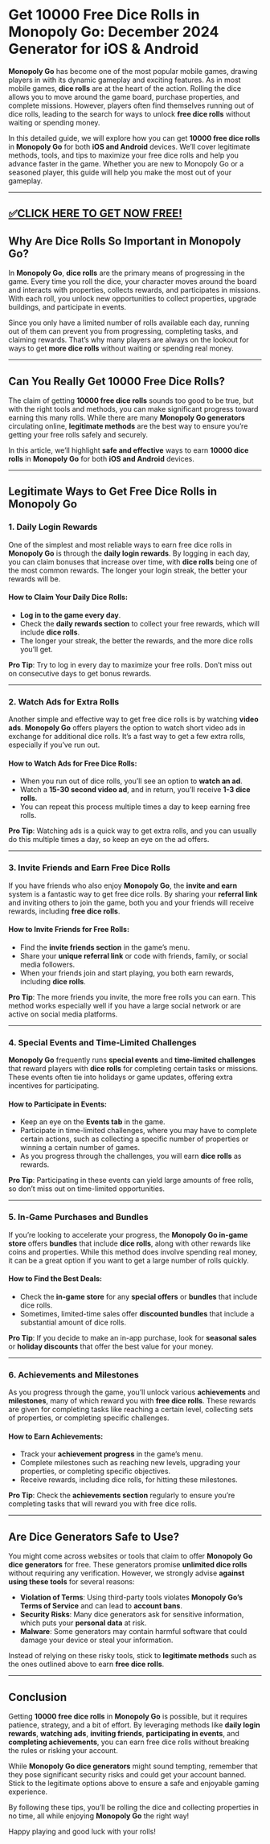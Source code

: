 # Get 10000 Free Dice Rolls in Monopoly Go: December 2024 Generator for iOS & Android

**Monopoly Go** has become one of the most popular mobile games, drawing players in with its dynamic gameplay and exciting features. As in most mobile games, **dice rolls** are at the heart of the action. Rolling the dice allows you to move around the game board, purchase properties, and complete missions. However, players often find themselves running out of dice rolls, leading to the search for ways to unlock **free dice rolls** without waiting or spending money.

In this detailed guide, we will explore how you can get **10000 free dice rolls** in **Monopoly Go** for both **iOS and Android** devices. We’ll cover legitimate methods, tools, and tips to maximize your free dice rolls and help you advance faster in the game. Whether you are new to Monopoly Go or a seasoned player, this guide will help you make the most out of your gameplay.

--------------------------------------------
[✅CLICK HERE TO GET NOW FREE!](https://freeforyou.xyz/monopolygodice/)
--------------------------------------------

## **Why Are Dice Rolls So Important in Monopoly Go?**

In **Monopoly Go**, **dice rolls** are the primary means of progressing in the game. Every time you roll the dice, your character moves around the board and interacts with properties, collects rewards, and participates in missions. With each roll, you unlock new opportunities to collect properties, upgrade buildings, and participate in events.

Since you only have a limited number of rolls available each day, running out of them can prevent you from progressing, completing tasks, and claiming rewards. That’s why many players are always on the lookout for ways to get **more dice rolls** without waiting or spending real money.

---

## **Can You Really Get 10000 Free Dice Rolls?**

The claim of getting **10000 free dice rolls** sounds too good to be true, but with the right tools and methods, you can make significant progress toward earning this many rolls. While there are many **Monopoly Go generators** circulating online, **legitimate methods** are the best way to ensure you’re getting your free rolls safely and securely.

In this article, we’ll highlight **safe and effective** ways to earn **10000 dice rolls** in **Monopoly Go** for both **iOS and Android** devices.

---

## **Legitimate Ways to Get Free Dice Rolls in Monopoly Go**

### **1. Daily Login Rewards**

One of the simplest and most reliable ways to earn free dice rolls in **Monopoly Go** is through the **daily login rewards**. By logging in each day, you can claim bonuses that increase over time, with **dice rolls** being one of the most common rewards. The longer your login streak, the better your rewards will be.

#### **How to Claim Your Daily Dice Rolls:**
- **Log in to the game every day**.
- Check the **daily rewards section** to collect your free rewards, which will include **dice rolls**.
- The longer your streak, the better the rewards, and the more dice rolls you’ll get.

**Pro Tip**: Try to log in every day to maximize your free rolls. Don’t miss out on consecutive days to get bonus rewards.

---

### **2. Watch Ads for Extra Rolls**

Another simple and effective way to get free dice rolls is by watching **video ads**. **Monopoly Go** offers players the option to watch short video ads in exchange for additional dice rolls. It’s a fast way to get a few extra rolls, especially if you’ve run out.

#### **How to Watch Ads for Free Dice Rolls:**
- When you run out of dice rolls, you’ll see an option to **watch an ad**.
- Watch a **15-30 second video ad**, and in return, you’ll receive **1-3 dice rolls**.
- You can repeat this process multiple times a day to keep earning free rolls.

**Pro Tip**: Watching ads is a quick way to get extra rolls, and you can usually do this multiple times a day, so keep an eye on the ad offers.

---

### **3. Invite Friends and Earn Free Dice Rolls**

If you have friends who also enjoy **Monopoly Go**, the **invite and earn** system is a fantastic way to get free dice rolls. By sharing your **referral link** and inviting others to join the game, both you and your friends will receive rewards, including **free dice rolls**.

#### **How to Invite Friends for Free Rolls:**
- Find the **invite friends section** in the game’s menu.
- Share your **unique referral link** or code with friends, family, or social media followers.
- When your friends join and start playing, you both earn rewards, including **dice rolls**.

**Pro Tip**: The more friends you invite, the more free rolls you can earn. This method works especially well if you have a large social network or are active on social media platforms.

---

### **4. Special Events and Time-Limited Challenges**

**Monopoly Go** frequently runs **special events** and **time-limited challenges** that reward players with **dice rolls** for completing certain tasks or missions. These events often tie into holidays or game updates, offering extra incentives for participating.

#### **How to Participate in Events:**
- Keep an eye on the **Events tab** in the game.
- Participate in time-limited challenges, where you may have to complete certain actions, such as collecting a specific number of properties or winning a certain number of games.
- As you progress through the challenges, you will earn **dice rolls** as rewards.

**Pro Tip**: Participating in these events can yield large amounts of free rolls, so don’t miss out on time-limited opportunities.

---

### **5. In-Game Purchases and Bundles**

If you’re looking to accelerate your progress, the **Monopoly Go in-game store** offers **bundles** that include **dice rolls**, along with other rewards like coins and properties. While this method does involve spending real money, it can be a great option if you want to get a large number of rolls quickly.

#### **How to Find the Best Deals:**
- Check the **in-game store** for any **special offers** or **bundles** that include dice rolls.
- Sometimes, limited-time sales offer **discounted bundles** that include a substantial amount of dice rolls.

**Pro Tip**: If you decide to make an in-app purchase, look for **seasonal sales** or **holiday discounts** that offer the best value for your money.

---

### **6. Achievements and Milestones**

As you progress through the game, you’ll unlock various **achievements** and **milestones**, many of which reward you with **free dice rolls**. These rewards are given for completing tasks like reaching a certain level, collecting sets of properties, or completing specific challenges.

#### **How to Earn Achievements:**
- Track your **achievement progress** in the game’s menu.
- Complete milestones such as reaching new levels, upgrading your properties, or completing specific objectives.
- Receive rewards, including dice rolls, for hitting these milestones.

**Pro Tip**: Check the **achievements section** regularly to ensure you’re completing tasks that will reward you with free dice rolls.

---

## **Are Dice Generators Safe to Use?**

You might come across websites or tools that claim to offer **Monopoly Go dice generators** for free. These generators promise **unlimited dice rolls** without requiring any verification. However, we strongly advise **against using these tools** for several reasons:

- **Violation of Terms**: Using third-party tools violates **Monopoly Go’s Terms of Service** and can lead to **account bans**.
- **Security Risks**: Many dice generators ask for sensitive information, which puts your **personal data** at risk.
- **Malware**: Some generators may contain harmful software that could damage your device or steal your information.

Instead of relying on these risky tools, stick to **legitimate methods** such as the ones outlined above to earn **free dice rolls**.

---

## **Conclusion**

Getting **10000 free dice rolls** in **Monopoly Go** is possible, but it requires patience, strategy, and a bit of effort. By leveraging methods like **daily login rewards**, **watching ads**, **inviting friends**, **participating in events**, and **completing achievements**, you can earn free dice rolls without breaking the rules or risking your account. 

While **Monopoly Go dice generators** might sound tempting, remember that they pose significant security risks and could get your account banned. Stick to the legitimate options above to ensure a safe and enjoyable gaming experience.

By following these tips, you’ll be rolling the dice and collecting properties in no time, all while enjoying **Monopoly Go** the right way!

Happy playing and good luck with your rolls!
